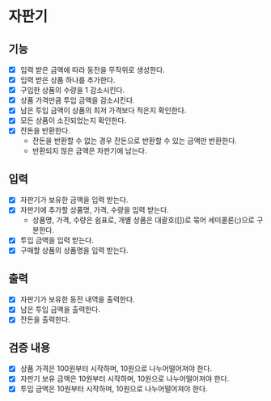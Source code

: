 # 자판기

## 기능
- [x] 입력 받은 금액에 따라 동전을 무작위로 생성한다.
- [x] 입력 받은 상품 하나를 추가한다.
- [x] 구입한 상품의 수량을 1 감소시킨다.
- [x] 상품 가격만큼 투입 금액을 감소시킨다.
- [x] 남은 투입 금액이 상품의 최저 가격보다 적은지 확인한다.
- [x] 모든 상품이 소진되었는지 확인한다.
- [x] 잔돈을 반환한다.
  - 잔돈을 반환할 수 없는 경우 잔돈으로 반환할 수 있는 금액만 반환한다.
  - 반환되지 않은 금액은 자판기에 남는다.

## 입력
- [x] 자판기가 보유한 금액을 입력 받는다.
- [x] 자판기에 추가할 상품명, 가격, 수량을 입력 받는다. 
  - 상품명, 가격, 수량은 쉼표로, 개별 상품은 대괄호([])로 묶어 세미콜론(;)으로 구분한다.
- [x] 투입 금액을 입력 받는다.
- [x] 구매할 상품의 상품명을 입력 받는다.

## 출력
- [x] 자판기가 보유한 동전 내역을 출력한다.
- [x] 남은 투입 금액을 출력한다.
- [x] 잔돈을 출력한다.

## 검증 내용
- [x] 상품 가격은 100원부터 시작하며, 10원으로 나누어떨어져야 한다.
- [x] 자판기 보유 금액은 10원부터 시작하며, 10원으로 나누어떨어져야 한다.
- [x] 투입 금액은 10원부터 시작하며, 10원으로 나누어떨어져야 한다.